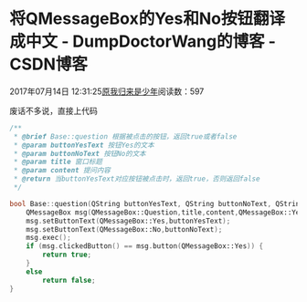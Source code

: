 # 将QMessageBox的Yes和No按钮翻译成中文 - DumpDoctorWang的博客 - CSDN博客





2017年07月14日 12:31:25[原我归来是少年](https://me.csdn.net/DumpDoctorWang)阅读数：597








废话不多说，直接上代码

```cpp
/**
 * @brief Base::question 根据被点击的按钮，返回true或者false
 * @param buttonYesText 按钮Yes的文本
 * @param buttonNoText 按钮No的文本
 * @param title 窗口标题
 * @param content 提问内容
 * @return 当buttonYesText对应按钮被点击时，返回true，否则返回false
 */

bool Base::question(QString buttonYesText, QString buttonNoText, QString title, QString content){
    QMessageBox msg(QMessageBox::Question,title,content,QMessageBox::Yes | QMessageBox::No);
    msg.setButtonText(QMessageBox::Yes,buttonYesText);
    msg.setButtonText(QMessageBox::No,buttonNoText);
    msg.exec();
    if (msg.clickedButton() == msg.button(QMessageBox::Yes)) {
        return true;
    }
    else
        return false;
}
```











